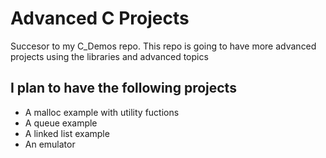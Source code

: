 <h1>Advanced C Projects</h1>

Succesor to my C_Demos repo. 
This repo is going to have more advanced projects using the libraries and advanced topics

<h2>I plan to have the following projects</h2>
<ul>
  <li>A malloc example with utility fuctions</li>
  <li>A queue example</li>
  <li>A linked list example</li>
  <li>An emulator</li>
</ul>
